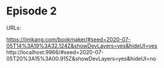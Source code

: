 # Episode 2

URLs:

https://jimkang.com/bookmaker/#seed=2020-07-05T14%3A19%3A32.124Z&showDevLayers=yes&hideUI=yes
http://localhost:9966/#seed=2020-07-05T20%3A15%3A00.915Z&showDevLayers=yes&hideUI=no
